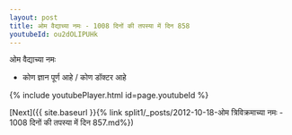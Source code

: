 ```yaml
---
layout: post
title: ओम वैद्याच्या नमः - 1008 दिनों की तपस्या में दिन 858
youtubeId: ou2dOLIPUHk
---
```

 
 
 ओम वैद्याच्या नमः  
 
 -  कोण ज्ञान पूर्ण आहे / कोण डॉक्टर आहे 
 
  
 
  
 
 
 
 
 
 


{% include youtubePlayer.html id=page.youtubeId %}
 
[Next]({{ site.baseurl }}{% link  split1/_posts/2012-10-18-ओम त्रिविक्रमाच्या नमः - 1008 दिनों की तपस्या में दिन 857.md%})
 
